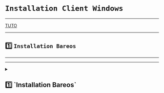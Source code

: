 
# `Installation Client Windows`

---

[TUTO](https://docs.bareos.org/TasksAndConcepts/TheWindowsVersionOfBareos.html#windows-installation)

---

## 1️⃣ `Installation Bareos`


---
---

<details>
<summary>
<h2>
1️⃣ `Installation Bareos`
</h2>
</summary>

### Télécharger le .exe [ici](https://download.bareos.org/current/windows/)
### Executer le programme
### Choisir Minimal 
![image](https://github.com/user-attachments/assets/65dfa420-578a-40fe-a7a3-f21befa8404b)

### Renseigner les infos demandées
![image](https://github.com/user-attachments/assets/11617c20-9e3b-442e-b272-2b3d402f6304)

### Autoriser le port 9102 sur le client (ouvrir powershell en admin)
      New-NetFirewallRule -DisplayName "Bareos FD" -Direction Inbound -LocalPort 9102 -Protocol TCP -Action Allow
![image](https://github.com/user-attachments/assets/a37dd36e-9c6d-4587-9483-865ad6d68ae4)





</details>


